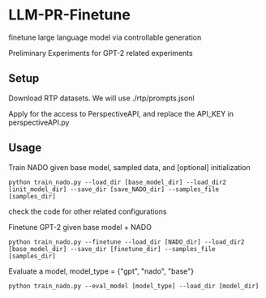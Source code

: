 # LLM-PR-Finetune
finetune large language model via controllable generation

Preliminary Experiments for GPT-2 related experiments

## Setup

Download RTP datasets. We will use ./rtp/prompts.jsonl

Apply for the access to PerspectiveAPI, and replace the API_KEY in perspectiveAPI.py

## Usage

Train NADO given base model, sampled data, and [optional] initialization
```
python train_nado.py --load_dir [base_model_dir] --load_dir2 [init_model_dir] --save_dir [save_NADO_dir] --samples_file [samples_dir]
```
check the code for other related configurations

Finetune GPT-2 given base model + NADO
```
python train_nado.py --finetune --load_dir [NADO_dir] --load_dir2 [base_model_dir] --save_dir [finetune_dir] --samples_file [samples_dir] 
```

Evaluate a model, model_type = {"gpt", "nado", "base"}
```
python train_nado.py --eval_model [model_type] --load_dir [model_dir]
```
